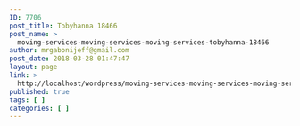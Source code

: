 ```yaml
---
ID: 7706
post_title: Tobyhanna 18466
post_name: >
  moving-services-moving-services-moving-services-tobyhanna-18466
author: mrgabonijeff@gmail.com
post_date: 2018-03-28 01:47:47
layout: page
link: >
  http://localhost/wordpress/moving-services-moving-services-moving-services-tobyhanna-18466/
published: true
tags: [ ]
categories: [ ]
---
```

